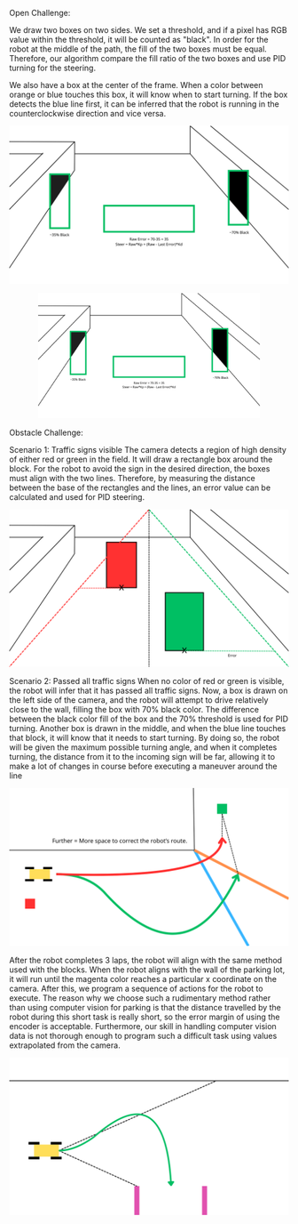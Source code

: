 Open Challenge:
    
We draw two boxes on two sides. We set a threshold, and if a pixel has RGB value within the threshold, it will be counted as "black". In order for the robot at the middle of the path, the fill of the two boxes must be equal. Therefore, our algorithm compare the fill ratio of the two boxes and use PID turning for the steering.

We also have a box at the center of the frame. When a color between orange or blue touches this box, it will know when to start turning. If the box detects the blue line first, it can be inferred that the robot is running in the counterclockwise direction and vice versa. 

![](Images/Open.png)
<p align="center">
  <img src="Images/Open.png" width="400">
</p>

Obstacle Challenge:

Scenario 1: Traffic signs visible
The camera detects a region of high density of either red or green in the field. It will draw a rectangle box around the block. For the robot to avoid the sign in the desired direction, the boxes must align with the two lines. Therefore, by measuring the distance between the base of the rectangles and the lines, an error value can be calculated and used for PID steering. 

![](Images/Obstacle.png)

Scenario 2: Passed all traffic signs
When no color of red or green is visible, the robot will infer that it has passed all traffic signs.  Now, a box is drawn on the left side of the camera, and the robot will attempt to drive relatively close to the wall, filling the box with 70% black color. The difference between the black color fill of the box and the 70% threshold is used for PID turning. Another box is drawn in the middle, and when the blue line touches that block, it will know that it needs to start turning. By doing so, the robot will be given the maximum possible turning angle, and when it completes turning, the distance from it to the incoming sign will be far, allowing it to make a lot of changes in course before executing a  maneuver around the line

![](Images/Scenario%202.png)

After the robot completes 3 laps, the robot will align with the same method used with the blocks. When the robot aligns with the wall of the parking lot, it will run until the magenta color reaches a particular x coordinate on the camera. After this, we program a sequence of actions for the robot to execute. The reason why we choose such a rudimentary method rather than using computer vision for parking is that the distance travelled by the robot during this short task is really short, so the error margin of using the encoder is acceptable. Furthermore, our skill in handling computer vision data is not thorough enough to program such a difficult task using values extrapolated from the camera.

![](Images/Parking.png)
